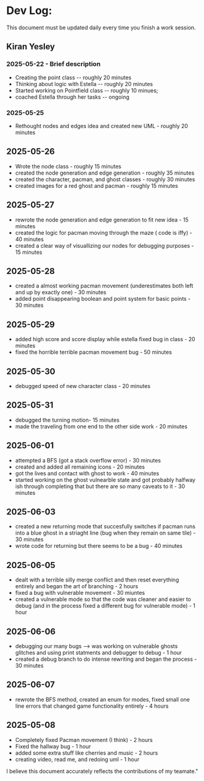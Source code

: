 # Dev Log:

This document must be updated daily every time you finish a work session.

## Kiran Yesley

### 2025-05-22 - Brief description
- Creating the point class -- roughly 20 minutes 
- Thinking about logic with Estella -- roughly 20 minutes 
- Started working on Pointfield class -- roughly 10 minues; 
- coached Estella through her tasks -- ongoing

### 2025-05-25
- Rethought nodes and edges idea and created new UML - roughly 20 minutes 

## 2025-05-26
- Wrote the node class - roughly 15 minutes
- created the node generation and edge generation - roughly 35 minutes 
- created the character, pacman, and ghost classes - roughly 30 minutes 
- created images for a red ghost and pacman - roughly 15 minutes 

## 2025-05-27
- rewrote the node generation and edge generation to fit new idea - 15 minutes 
- created the logic for pacman moving through the maze ( code is iffy) - 40 minutes
- created a clear way of visuallizing our nodes for debugging purposes - 15 minutes

## 2025-05-28
- created a almost working pacman movement (underestimates both left and up by exactly one) - 30 minutes
- added point disappearing boolean and point system for basic points - 30 minutes 

## 2025-05-29
- added high score and score display while estella fixed bug in class - 20 minutes 
- fixed the horrible terrible pacman movement bug - 50 minutes 

## 2025-05-30
- debugged speed of new character class - 20 minutes

## 2025-05-31
- debugged the turning motion- 15 minutes
- made the traveling from one end to the other side work - 20 minutes

## 2025-06-01
- attempted a BFS (got a stack overflow error) - 30 minutes 
- created and added all remaining icons - 20 minutes 
- got the lives and contact with ghost to work - 40 minutes 
- started working on the ghost vulnearble state and got probably halfway ish through completing that but there are so many caveats to it - 30 minutes 

## 2025-06-03
- created a new returning mode that succesfully switches if pacman runs into a blue ghost in a striaght line (bug when they remain on same tile) - 30 minutes
- wrote code for returning but there seems to be a bug  - 40 minutes

## 2025-06-05
- dealt with a terrible silly merge conflict and then reset everything entirely and began the art of branching - 2 hours
- fixed a bug with vulnerable movement - 30 miuntes
- created a vulnerable mode so that the code was cleaner and easier to debug (and in the process fixed a different bug for vulnerable mode) - 1 hour

## 2025-06-06
- debugging our many bugs --> was working on vulnerable ghosts glitches and using print statments and debugger to debug - 1 hour
- created a debug branch to do intense rewriting and began the process - 30 minutes 

## 2025-06-07 
- rewrote the BFS method, created an enum for modes, fixed small one line errors that changed game functionality entirely - 4 hours 

## 2025-05-08 
- Completely fixed Pacman movement (I think) - 2 hours
- Fixed the hallway bug  - 1 hour
- added some extra stuff like cherries and music - 2 hours
- creating video, read me, and redoing uml - 1 hour

I believe this document accurately reflects the contributions of my teamate."